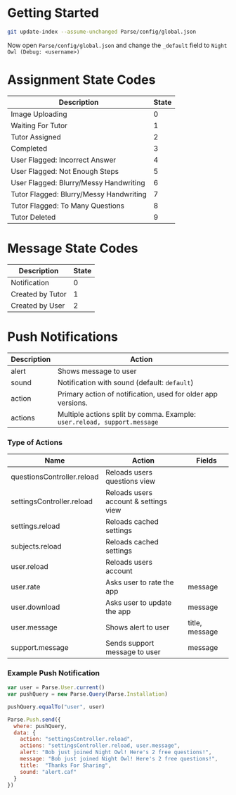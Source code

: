 # Getting Started

``` bash
git update-index --assume-unchanged Parse/config/global.json
```

Now open `Parse/config/global.json` and change the `_default` field to
`Night Owl (Debug: <username>)`

# Assignment State Codes

| Description                             | State |
|-----------------------------------------|-------|
| Image Uploading                         | 0     |
| Waiting For Tutor                       | 1     |
| Tutor Assigned                          | 2     |
| Completed                               | 3     |
| User Flagged: Incorrect Answer          | 4     |
| User Flagged: Not Enough Steps          | 5     |
| User Flagged: Blurry/Messy Handwriting  | 6     |
| Tutor Flagged: Blurry/Messy Handwriting | 7     |
| Tutor Flagged: To Many Questions        | 8     |
| Tutor Deleted                           | 9     |

# Message State Codes

| Description       | State |
|-------------------|-------|
| Notification      | 0     |
| Created by Tutor  | 1     |
| Created by User   | 2     |

# Push Notifications

| Description  | Action                                       |
|--------------|----------------------------------------------|
| alert        | Shows message to user                        |
| sound        | Notification with sound (default: `default`) |
| action       | Primary action of notification, used for older app versions. |
| actions       | Multiple actions split by comma. Example: `user.reload, support.message` |

### Type of Actions

| Name                         | Action                                         | Fields             |
|------------------------------|------------------------------------------------|--------------------|
| questionsController.reload   | Reloads users questions view                   |                    |
| settingsController.reload    | Reloads users account & settings view          |                    |
| settings.reload              | Reloads cached settings                        |                    |
| subjects.reload              | Reloads cached settings                        |                    |
| user.reload                  | Reloads users account                          |                    |
| user.rate                    | Asks user to rate the app                      | message            |
| user.download                | Asks user to update the app                    | message            |
| user.message                 | Shows alert to user                            | title, message     |
| support.message              | Sends support message to user                  | message            |

### Example Push Notification

``` javascript
var user = Parse.User.current()
var pushQuery = new Parse.Query(Parse.Installation)

pushQuery.equalTo("user", user)

Parse.Push.send({
  where: pushQuery,
  data: {
    action: "settingsController.reload",
    actions: "settingsController.reload, user.message",
    alert: "Bob just joined Night Owl! Here's 2 free questions!",
    message: "Bob just joined Night Owl! Here's 2 free questions!",
    title:  "Thanks For Sharing",
    sound: "alert.caf"
  }
})
```
